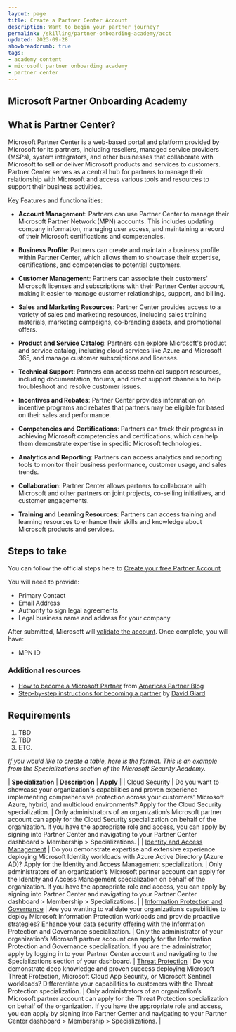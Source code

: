 ```yaml
---
layout: page
title: Create a Partner Center Account
description: Want to begin your partner journey?
permalink: /skilling/partner-onboarding-academy/acct
updated: 2023-09-28
showbreadcrumb: true
tags: 
- academy content
- microsoft partner onboarding academy
- partner center
---
```


## Microsoft Partner Onboarding Academy

## What is Partner Center?

Microsoft Partner Center is a web-based portal and platform provided by Microsoft for its partners, including resellers, managed service providers (MSPs), system integrators, and other businesses that collaborate with Microsoft to sell or deliver Microsoft products and services to customers. Partner Center serves as a central hub for partners to manage their relationship with Microsoft and access various tools and resources to support their business activities.

Key Features and functionalities:

- __Account Management__: Partners can use Partner Center to manage their Microsoft Partner Network (MPN) accounts. This includes updating company information, managing user access, and maintaining a record of their Microsoft certifications and competencies.

- __Business Profile__: Partners can create and maintain a business profile within Partner Center, which allows them to showcase their expertise, certifications, and competencies to potential customers.

- __Customer Management__: Partners can associate their customers' Microsoft licenses and subscriptions with their Partner Center account, making it easier to manage customer relationships, support, and billing.

- __Sales and Marketing Resources__: Partner Center provides access to a variety of sales and marketing resources, including sales training materials, marketing campaigns, co-branding assets, and promotional offers.

- __Product and Service Catalog__: Partners can explore Microsoft's product and service catalog, including cloud services like Azure and Microsoft 365, and manage customer subscriptions and licenses.

- __Technical Support__: Partners can access technical support resources, including documentation, forums, and direct support channels to help troubleshoot and resolve customer issues.

- __Incentives and Rebates__: Partner Center provides information on incentive programs and rebates that partners may be eligible for based on their sales and performance.

- __Competencies and Certifications__: Partners can track their progress in achieving Microsoft competencies and certifications, which can help them demonstrate expertise in specific Microsoft technologies.

- __Analytics and Reporting__: Partners can access analytics and reporting tools to monitor their business performance, customer usage, and sales trends.

- __Collaboration__: Partner Center allows partners to collaborate with Microsoft and other partners on joint projects, co-selling initiatives, and customer engagements.

- __Training and Learning Resources__: Partners can access training and learning resources to enhance their skills and knowledge about Microsoft products and services.

## Steps to take

You can follow the official steps here to [Create your free Partner Account]((https://learn.microsoft.com/en-us/partner-center/mpn-create-a-partner-center-account))

You will need to provide:
- Primary Contact
- Email Address
- Authority to sign legal agreements
- Legal business name and address for your company

After submitted, Microsoft will [validate the account](https://learn.microsoft.com/en-us/partner-center/verification-responses).  Once complete, you will have:
   - MPN ID

### Additional resources

- [How to become a Microsoft Partner](https://www.microsoft.com/en-us/us-partner-blog/2020/10/22/how-to-become-a-microsoft-partner/) from [Americas Partner Blog](https://www.microsoft.com/en-us/americas-partner-blog/)
- [Step-by-step instructions for becoming a partner](https://davidgiard.com/becoming-a-microsoft-partner) by [David Giard](https://davidgiard.com)

## Requirements

1. TBD
2. TBD
3. ETC.

*If you would like to create a table, here is the format. This is an example from the Specializations section of the Microsoft Security Academy.*

| **Specialization** | **Description** | **Apply** |
| [Cloud Security](https://partner.microsoft.com/en-us/partnership/specialization/cloud-security) |  Do you want to showcase your organization's capabilities and proven experience implementing comprehensive protection across your customers' Microsoft Azure, hybrid, and multicloud environments? Apply for the Cloud Security specialization. | Only administrators of an organization’s Microsoft partner account can apply for the Cloud Security specialization on behalf of the organization. If you have the appropriate role and access, you can apply by signing into Partner Center and navigating to your Partner Center dashboard > Membership > Specializations. |
| [Identity and Access Management](https://partner.microsoft.com/en-us/partnership/specialization/identity-and-access-management) | Do you demonstrate expertise and extensive experience deploying Microsoft Identity workloads with Azure Active Directory (Azure AD)? Apply for the Identity and Access Management specialization. | Only administrators of an organization’s Microsoft partner account can apply for the Identity and Access Management specialization on behalf of the organization. If you have the appropriate role and access, you can apply by signing into Partner Center and navigating to your Partner Center dashboard > Membership > Specializations. |
| [Information Protection and Governance](https://partner.microsoft.com/en-us/partnership/specialization/information-protection-and-governance) | Are you wanting to validate your organization’s capabilities to deploy Microsoft Information Protection workloads and provide proactive strategies? Enhance your data security offering with the Information Protection and Governance specialization. | Only the administrator of your organization’s Microsoft partner account can apply for the Information Protection and Governance specialization. If you are the administrator, apply by logging in to your Partner Center account and navigating to the Specializations section of your dashboard.
| [Threat Protection](https://partner.microsoft.com/en-us/partnership/specialization/threat-protection) | Do you demonstrate deep knowledge and proven success deploying Microsoft Threat Protection, Microsoft Cloud App Security, or Microsoft Sentinel workloads? Differentiate your capabilities to customers with the Threat Protection specialization. | Only administrators of an organization’s Microsoft partner account can apply for the Threat Protection specialization on behalf of the organization. If you have the appropriate role and access, you can apply by signing into Partner Center and navigating to your Partner Center dashboard > Membership > Specializations. |